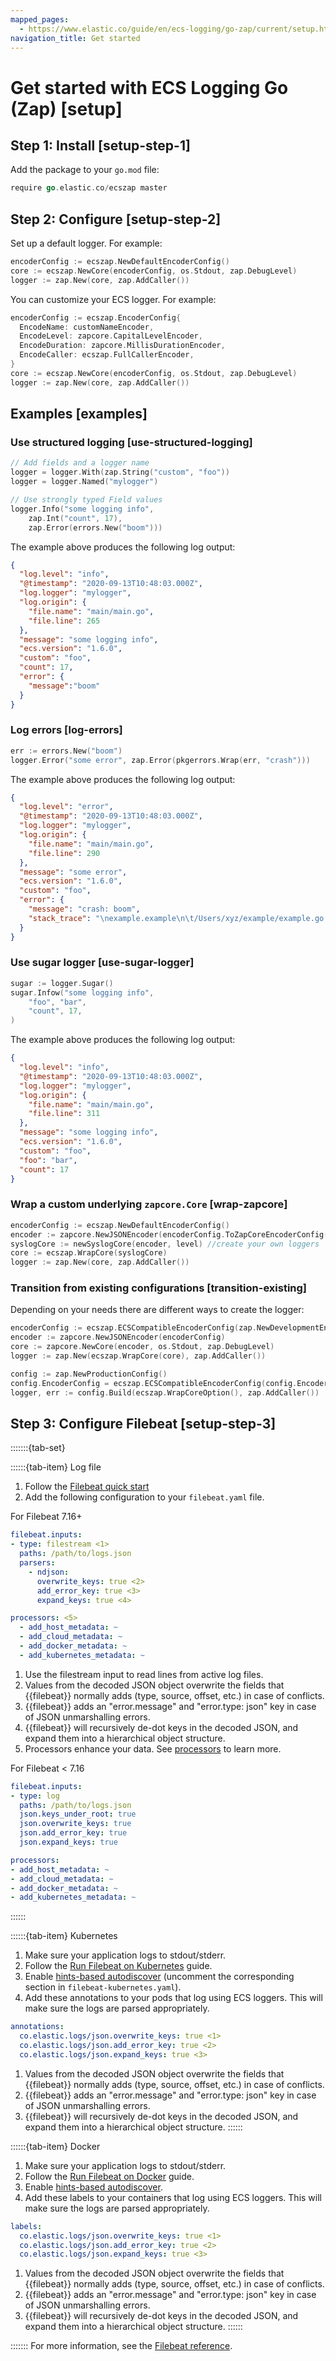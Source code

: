 ```yaml
---
mapped_pages:
  - https://www.elastic.co/guide/en/ecs-logging/go-zap/current/setup.html
navigation_title: Get started
---
```


# Get started with ECS Logging Go (Zap) [setup]


## Step 1: Install [setup-step-1]

Add the package to your `go.mod` file:

```go
require go.elastic.co/ecszap master
```


## Step 2: Configure [setup-step-2]

Set up a default logger. For example:

```go
encoderConfig := ecszap.NewDefaultEncoderConfig()
core := ecszap.NewCore(encoderConfig, os.Stdout, zap.DebugLevel)
logger := zap.New(core, zap.AddCaller())
```

You can customize your ECS logger. For example:

```go
encoderConfig := ecszap.EncoderConfig{
  EncodeName: customNameEncoder,
  EncodeLevel: zapcore.CapitalLevelEncoder,
  EncodeDuration: zapcore.MillisDurationEncoder,
  EncodeCaller: ecszap.FullCallerEncoder,
}
core := ecszap.NewCore(encoderConfig, os.Stdout, zap.DebugLevel)
logger := zap.New(core, zap.AddCaller())
```


## Examples [examples]


### Use structured logging [use-structured-logging]

```go
// Add fields and a logger name
logger = logger.With(zap.String("custom", "foo"))
logger = logger.Named("mylogger")

// Use strongly typed Field values
logger.Info("some logging info",
    zap.Int("count", 17),
    zap.Error(errors.New("boom")))
```

The example above produces the following log output:

```json
{
  "log.level": "info",
  "@timestamp": "2020-09-13T10:48:03.000Z",
  "log.logger": "mylogger",
  "log.origin": {
    "file.name": "main/main.go",
    "file.line": 265
  },
  "message": "some logging info",
  "ecs.version": "1.6.0",
  "custom": "foo",
  "count": 17,
  "error": {
    "message":"boom"
  }
}
```


### Log errors [log-errors]

```go
err := errors.New("boom")
logger.Error("some error", zap.Error(pkgerrors.Wrap(err, "crash")))
```

The example above produces the following log output:

```json
{
  "log.level": "error",
  "@timestamp": "2020-09-13T10:48:03.000Z",
  "log.logger": "mylogger",
  "log.origin": {
    "file.name": "main/main.go",
    "file.line": 290
  },
  "message": "some error",
  "ecs.version": "1.6.0",
  "custom": "foo",
  "error": {
    "message": "crash: boom",
    "stack_trace": "\nexample.example\n\t/Users/xyz/example/example.go:50\nruntime.example\n\t/Users/xyz/.gvm/versions/go1.13.8.darwin.amd64/src/runtime/proc.go:203\nruntime.goexit\n\t/Users/xyz/.gvm/versions/go1.13.8.darwin.amd64/src/runtime/asm_amd64.s:1357"
  }
}
```


### Use sugar logger [use-sugar-logger]

```go
sugar := logger.Sugar()
sugar.Infow("some logging info",
    "foo", "bar",
    "count", 17,
)
```

The example above produces the following log output:

```json
{
  "log.level": "info",
  "@timestamp": "2020-09-13T10:48:03.000Z",
  "log.logger": "mylogger",
  "log.origin": {
    "file.name": "main/main.go",
    "file.line": 311
  },
  "message": "some logging info",
  "ecs.version": "1.6.0",
  "custom": "foo",
  "foo": "bar",
  "count": 17
}
```


### Wrap a custom underlying `zapcore.Core` [wrap-zapcore]

```go
encoderConfig := ecszap.NewDefaultEncoderConfig()
encoder := zapcore.NewJSONEncoder(encoderConfig.ToZapCoreEncoderConfig())
syslogCore := newSyslogCore(encoder, level) //create your own loggers
core := ecszap.WrapCore(syslogCore)
logger := zap.New(core, zap.AddCaller())
```


### Transition from existing configurations [transition-existing]

Depending on your needs there are different ways to create the logger:

```go
encoderConfig := ecszap.ECSCompatibleEncoderConfig(zap.NewDevelopmentEncoderConfig())
encoder := zapcore.NewJSONEncoder(encoderConfig)
core := zapcore.NewCore(encoder, os.Stdout, zap.DebugLevel)
logger := zap.New(ecszap.WrapCore(core), zap.AddCaller())
```

```go
config := zap.NewProductionConfig()
config.EncoderConfig = ecszap.ECSCompatibleEncoderConfig(config.EncoderConfig)
logger, err := config.Build(ecszap.WrapCoreOption(), zap.AddCaller())
```


## Step 3: Configure Filebeat [setup-step-3]

:::::::{tab-set}

::::::{tab-item} Log file
1. Follow the [Filebeat quick start](beats://docs/reference/filebeat/filebeat-installation-configuration.md)
2. Add the following configuration to your `filebeat.yaml` file.

For Filebeat 7.16+

```yaml
filebeat.inputs:
- type: filestream <1>
  paths: /path/to/logs.json
  parsers:
    - ndjson:
      overwrite_keys: true <2>
      add_error_key: true <3>
      expand_keys: true <4>

processors: <5>
  - add_host_metadata: ~
  - add_cloud_metadata: ~
  - add_docker_metadata: ~
  - add_kubernetes_metadata: ~
```

1. Use the filestream input to read lines from active log files.
2. Values from the decoded JSON object overwrite the fields that {{filebeat}} normally adds (type, source, offset, etc.) in case of conflicts.
3. {{filebeat}} adds an "error.message" and "error.type: json" key in case of JSON unmarshalling errors.
4. {{filebeat}} will recursively de-dot keys in the decoded JSON, and expand them into a hierarchical object structure.
5. Processors enhance your data. See [processors](beats://docs/reference/filebeat/filtering-enhancing-data.md) to learn more.


For Filebeat < 7.16

```yaml
filebeat.inputs:
- type: log
  paths: /path/to/logs.json
  json.keys_under_root: true
  json.overwrite_keys: true
  json.add_error_key: true
  json.expand_keys: true

processors:
- add_host_metadata: ~
- add_cloud_metadata: ~
- add_docker_metadata: ~
- add_kubernetes_metadata: ~
```
::::::

::::::{tab-item} Kubernetes
1. Make sure your application logs to stdout/stderr.
2. Follow the [Run Filebeat on Kubernetes](beats://docs/reference/filebeat/running-on-kubernetes.md) guide.
3. Enable [hints-based autodiscover](beats://docs/reference/filebeat/configuration-autodiscover-hints.md) (uncomment the corresponding section in `filebeat-kubernetes.yaml`).
4. Add these annotations to your pods that log using ECS loggers. This will make sure the logs are parsed appropriately.

```yaml
annotations:
  co.elastic.logs/json.overwrite_keys: true <1>
  co.elastic.logs/json.add_error_key: true <2>
  co.elastic.logs/json.expand_keys: true <3>
```

1. Values from the decoded JSON object overwrite the fields that {{filebeat}} normally adds (type, source, offset, etc.) in case of conflicts.
2. {{filebeat}} adds an "error.message" and "error.type: json" key in case of JSON unmarshalling errors.
3. {{filebeat}} will recursively de-dot keys in the decoded JSON, and expand them into a hierarchical object structure.
::::::

::::::{tab-item} Docker
1. Make sure your application logs to stdout/stderr.
2. Follow the [Run Filebeat on Docker](beats://docs/reference/filebeat/running-on-docker.md) guide.
3. Enable [hints-based autodiscover](beats://docs/reference/filebeat/configuration-autodiscover-hints.md).
4. Add these labels to your containers that log using ECS loggers. This will make sure the logs are parsed appropriately.

```yaml
labels:
  co.elastic.logs/json.overwrite_keys: true <1>
  co.elastic.logs/json.add_error_key: true <2>
  co.elastic.logs/json.expand_keys: true <3>
```

1. Values from the decoded JSON object overwrite the fields that {{filebeat}} normally adds (type, source, offset, etc.) in case of conflicts.
2. {{filebeat}} adds an "error.message" and "error.type: json" key in case of JSON unmarshalling errors.
3. {{filebeat}} will recursively de-dot keys in the decoded JSON, and expand them into a hierarchical object structure.
::::::

:::::::
For more information, see the [Filebeat reference](beats://docs/reference/filebeat/configuring-howto-filebeat.md).

